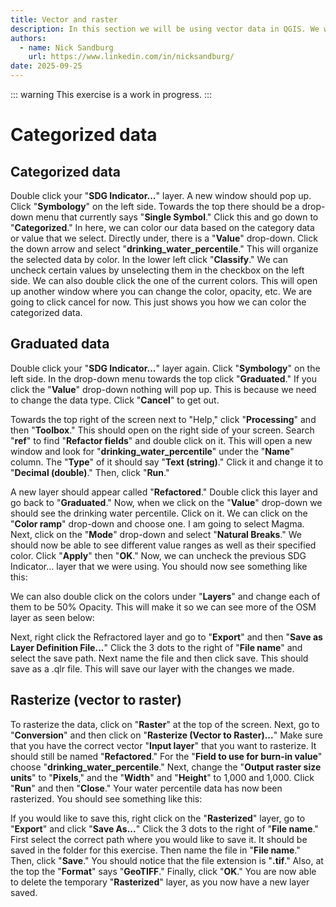 ```yaml
---
title: Vector and raster
description: In this section we will be using vector data in QGIS. We will then learn how to switch the data from vector to raster.
authors:
  - name: Nick Sandburg
    url: https://www.linkedin.com/in/nicksandburg/
date: 2025-09-25
---
```


::: warning
This exercise is a work in progress.
:::

# Categorized data

<h2>Categorized data</h2>
<p>Double click your "<b>SDG Indicator...</b>" layer. A new window should pop up. Click "<b>Symbology</b>" on the left side. Towards the top there should be a drop-down menu that currently says "<b>Single Symbol</b>." Click this and go down to "<b>Categorized</b>." In here, we can color our data based on the category data or value that we select. Directly under, there is a "<b>Value</b>" drop-down. Click the down arrow and select "<b>drinking_water_percentile</b>." This will organize the selected data by color. In the lower left click "<b>Classify</b>." We can uncheck certain values by unselecting them in the checkbox on the left side. We can also double click the one of the current colors. This will open up another window where you can change the color, opacity, etc. We are going to click cancel for now. This just shows you how we can color the categorized data.</p>

<h2>Graduated data</h2>
<p>Double click your "<b>SDG Indicator...</b>" layer again. Click "<b>Symbology</b>" on the left side. In the drop-down menu towards the top click "<b>Graduated</b>." If you click the "<b>Value</b>" drop-down nothing will pop up. This is because we need to change the data type. Click "<b>Cancel</b>" to get out.</p>

<p>Towards the top right of the screen next to "Help," click "<b>Processing</b>" and then "<b>Toolbox</b>." This should open on the right side of your screen. Search "<b>ref</b>" to find "<b>Refactor fields</b>" and double click on it. This will open a new window and look for "<b>drinking_water_percentile</b>" under the "<b>Name</b>" column. The "<b>Type</b>" of it should say "<b>Text (string)</b>." Click it and change it to "<b>Decimal (double)</b>." Then, click "<b>Run</b>."</p>

<p>A new layer should appear called "<b>Refactored</b>." Double click this layer and go back to "<b>Graduated</b>." Now, when we click on the "<b>Value</b>" drop-down we should see the drinking water percentile. Click on it. We can click on the "<b>Color ramp</b>" drop-down and choose one. I am going to select Magma. Next, click on the "<b>Mode</b>" drop-down and select "<b>Natural Breaks</b>." We should now be able to see different value ranges as well as their specified color. Click "<b>Apply</b>" then "<b>OK</b>." Now, we can uncheck the previous SDG Indicator... layer that we were using. You should now see something like this:</p>

<ContentFigure 
   :imgSrc="'/exercise_files/images/pic5.png'"
   :description="'Graduated data'"
   :style="{'width': '275px' }"
/>

<p>We can also double click on the colors under "<b>Layers</b>" and change each of them to be 50% Opacity. This will make it so we can see more of the OSM layer as seen below:</p>

<ContentFigure 
   :imgSrc="'/exercise_files/images/pic6.png'"
   :description="'Graduated data (50% Opacity)'"
   :style="{'width': '275px' }"
/>

<p>Next, right click the Refractored layer and go to "<b>Export</b>" and then "<b>Save as Layer Definition File...</b>" Click the 3 dots to the right of "<b>File name</b>" and select the save path. Next name the file and then click save. This should save as a .qlr file. This will save our layer with the changes we made.</p>

<h2>Rasterize (vector to raster)</h2>
<p>To rasterize the data, click on "<b>Raster</b>" at the top of the screen. Next, go to "<b>Conversion</b>" and then click on "<b>Rasterize (Vector to Raster)...</b>" Make sure that you have the correct vector "<b>Input layer</b>" that you want  to rasterize. It should still be named "<b>Refactored</b>." For the "<b>Field to use for burn-in value</b>" choose "<b>drinking_water_percentile</b>." Next, change the "<b>Output raster size units</b>" to "<b>Pixels</b>," and the "<b>Width</b>" and "<b>Height</b>" to 1,000 and 1,000. Click "<b>Run</b>" and then "<b>Close</b>." Your water percentile data has now been rasterized. You should see something like this: </p>

<ContentFigure 
   :imgSrc="'/exercise_files/images/pic7.png'"
   :description="'Rasterized Layer'"
   :style="{'width': '275px' }"
/>

<p>If you would like to save this, right click on the "<b>Rasterized</b>" layer, go to "<b>Export</b>" and click "<b>Save As...</b>" Click the 3 dots to the right of "<b>File name</b>." First select the correct path where you would like to save it. It should be saved in the folder for this exercise. Then name the file in "<b>File name</b>." Then, click "<b>Save</b>." You should notice that the file extension is "<b>.tif</b>." Also, at the top the "<b>Format</b>" says "<b>GeoTIFF</b>." Finally, click "<b>OK</b>." You are now able to delete the temporary "<b>Rasterized</b>" layer, as you now have a new layer saved.</p>

<!--
<p>
<a href="https://www.inaturalist.org/"> iNaturalist</a>.
</p>
-->